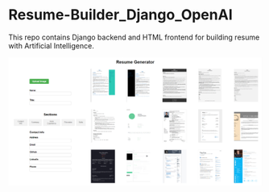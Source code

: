 # Resume-Builder_Django_OpenAI

This repo contains Django backend and HTML frontend for building resume with Artificial Intelligence.

<img src="page.png" alt="Alt text" title="Optional title">
